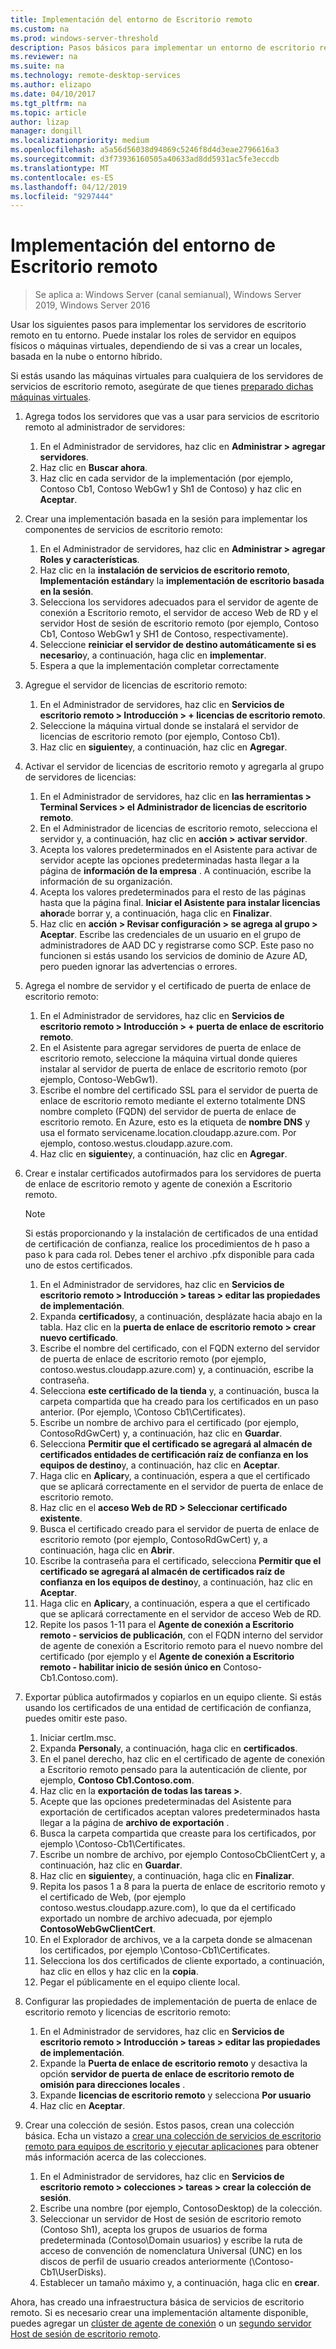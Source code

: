 ```yaml
---
title: Implementación del entorno de Escritorio remoto
ms.custom: na
ms.prod: windows-server-threshold
description: Pasos básicos para implementar un entorno de escritorio remoto.
ms.reviewer: na
ms.suite: na
ms.technology: remote-desktop-services
ms.author: elizapo
ms.date: 04/10/2017
ms.tgt_pltfrm: na
ms.topic: article
author: lizap
manager: dongill
ms.localizationpriority: medium
ms.openlocfilehash: a5a56d56038d94869c5246f8d4d3eae2796616a3
ms.sourcegitcommit: d3f73936160505a40633ad8dd5931ac5fe3eccdb
ms.translationtype: MT
ms.contentlocale: es-ES
ms.lasthandoff: 04/12/2019
ms.locfileid: "9297444"
---
```

# Implementación del entorno de Escritorio remoto

>Se aplica a: Windows Server (canal semianual), Windows Server 2019, Windows Server 2016

Usar los siguientes pasos para implementar los servidores de escritorio remoto en tu entorno. Puede instalar los roles de servidor en equipos físicos o máquinas virtuales, dependiendo de si vas a crear un locales, basada en la nube o entorno híbrido. 

Si estás usando las máquinas virtuales para cualquiera de los servidores de servicios de escritorio remoto, asegúrate de que tienes [preparado dichas máquinas virtuales](rds-prepare-vms.md).
  
  
1.  Agrega todos los servidores que vas a usar para servicios de escritorio remoto al administrador de servidores:  
    1.  En el Administrador de servidores, haz clic en **Administrar > agregar servidores**.  
    2.  Haz clic en **Buscar ahora**.  
    3.  Haz clic en cada servidor de la implementación (por ejemplo, Contoso Cb1, Contoso WebGw1 y Sh1 de Contoso) y haz clic en **Aceptar**.  
2.  Crear una implementación basada en la sesión para implementar los componentes de servicios de escritorio remoto:  
    1.  En el Administrador de servidores, haz clic en **Administrar > agregar Roles y características**.  
    2.  Haz clic en la **instalación de servicios de escritorio remoto**, **Implementación estándar**y la **implementación de escritorio basada en la sesión**.  
    3.  Selecciona los servidores adecuados para el servidor de agente de conexión a Escritorio remoto, el servidor de acceso Web de RD y el servidor Host de sesión de escritorio remoto (por ejemplo, Contoso Cb1, Contoso WebGw1 y SH1 de Contoso, respectivamente).  
    4.  Seleccione **reiniciar el servidor de destino automáticamente si es necesario**y, a continuación, haga clic en **implementar**.  
    5.  Espera a que la implementación completar correctamente  
3.  Agregue el servidor de licencias de escritorio remoto:  
    1.  En el Administrador de servidores, haz clic en **Servicios de escritorio remoto > Introducción > + licencias de escritorio remoto**.  
    2.  Seleccione la máquina virtual donde se instalará el servidor de licencias de escritorio remoto (por ejemplo, Contoso Cb1).  
    3.  Haz clic en **siguiente**y, a continuación, haz clic en **Agregar**.  
4.  Activar el servidor de licencias de escritorio remoto y agregarla al grupo de servidores de licencias:  
    1.  En el Administrador de servidores, haz clic en **las herramientas > Terminal Services > el Administrador de licencias de escritorio remoto**.  
    2.  En el Administrador de licencias de escritorio remoto, selecciona el servidor y, a continuación, haz clic en **acción > activar servidor**.  
    3.  Acepta los valores predeterminados en el Asistente para activar de servidor acepte las opciones predeterminadas hasta llegar a la página de **información de la empresa** . A continuación, escribe la información de su organización.  
    4.  Acepta los valores predeterminados para el resto de las páginas hasta que la página final. **Iniciar el Asistente para instalar licencias ahora**de borrar y, a continuación, haga clic en **Finalizar**.  
    5.  Haz clic en **acción > Revisar configuración > se agrega al grupo > Aceptar**. Escribe las credenciales de un usuario en el grupo de administradores de AAD DC y registrarse como SCP. Este paso no funcionen si estás usando los servicios de dominio de Azure AD, pero pueden ignorar las advertencias o errores.  
5.  Agrega el nombre de servidor y el certificado de puerta de enlace de escritorio remoto:  
    1.  En el Administrador de servidores, haz clic en **Servicios de escritorio remoto > Introducción > + puerta de enlace de escritorio remoto**.  
    2.  En el Asistente para agregar servidores de puerta de enlace de escritorio remoto, seleccione la máquina virtual donde quieres instalar al servidor de puerta de enlace de escritorio remoto (por ejemplo, Contoso-WebGw1).  
    3.  Escribe el nombre del certificado SSL para el servidor de puerta de enlace de escritorio remoto mediante el externo totalmente DNS nombre completo (FQDN) del servidor de puerta de enlace de escritorio remoto. En Azure, esto es la etiqueta de **nombre DNS** y usa el formato servicename.location.cloudapp.azure.com. Por ejemplo, contoso.westus.cloudapp.azure.com.  
    4.  Haz clic en **siguiente**y, a continuación, haz clic en **Agregar**.
6.  Crear e instalar certificados autofirmados para los servidores de puerta de enlace de escritorio remoto y agente de conexión a Escritorio remoto.

       > [!NOTE]
       > Si estás proporcionando y la instalación de certificados de una entidad de certificación de confianza, realice los procedimientos de h paso a paso k para cada rol. Debes tener el archivo .pfx disponible para cada uno de estos certificados.
       
    1.  En el Administrador de servidores, haz clic en **Servicios de escritorio remoto > Introducción > tareas > editar las propiedades de implementación**.  
    2.  Expanda **certificados**y, a continuación, desplázate hacia abajo en la tabla. Haz clic en la **puerta de enlace de escritorio remoto > crear nuevo certificado**.  
    3.  Escribe el nombre del certificado, con el FQDN externo del servidor de puerta de enlace de escritorio remoto (por ejemplo, contoso.westus.cloudapp.azure.com) y, a continuación, escribe la contraseña.  
    4.  Selecciona **este certificado de la tienda** y, a continuación, busca la carpeta compartida que ha creado para los certificados en un paso anterior. (Por ejemplo, \Contoso Cb1\Certificates).  
    5.  Escribe un nombre de archivo para el certificado (por ejemplo, ContosoRdGwCert) y, a continuación, haz clic en **Guardar**.  
    6.  Selecciona **Permitir que el certificado se agregará al almacén de certificados entidades de certificación raíz de confianza en los equipos de destino**y, a continuación, haz clic en **Aceptar**.  
    7.  Haga clic en **Aplicar**y, a continuación, espera a que el certificado que se aplicará correctamente en el servidor de puerta de enlace de escritorio remoto.  
    8.  Haz clic en el **acceso Web de RD > Seleccionar certificado existente**.  
    9.  Busca el certificado creado para el servidor de puerta de enlace de escritorio remoto (por ejemplo, ContosoRdGwCert) y, a continuación, haga clic en **Abrir**.  
    10. Escribe la contraseña para el certificado, selecciona **Permitir que el certificado se agregará al almacén de certificados raíz de confianza en los equipos de destino**y, a continuación, haz clic en **Aceptar**.  
    11. Haga clic en **Aplicar**y, a continuación, espera a que el certificado que se aplicará correctamente en el servidor de acceso Web de RD.  
    12. Repite los pasos 1-11 para el **Agente de conexión a Escritorio remoto - servicios de publicación**, con el FQDN interno del servidor de agente de conexión a Escritorio remoto para el nuevo nombre del certificado (por ejemplo y el **Agente de conexión a Escritorio remoto - habilitar inicio de sesión único en** Contoso-Cb1.Contoso.com).  
7.  Exportar pública autofirmados y copiarlos en un equipo cliente. Si estás usando los certificados de una entidad de certificación de confianza, puedes omitir este paso.  
    1.  Iniciar certlm.msc.  
    2.  Expanda **Personal**y, a continuación, haga clic en **certificados**.  
    3.  En el panel derecho, haz clic en el certificado de agente de conexión a Escritorio remoto pensado para la autenticación de cliente, por ejemplo, **Contoso Cb1.Contoso.com**.  
    4.  Haz clic en la **exportación de todas las tareas >**.  
    5.  Acepte que las opciones predeterminadas del Asistente para exportación de certificados aceptan valores predeterminados hasta llegar a la página de **archivo de exportación** .  
    6.  Busca la carpeta compartida que creaste para los certificados, por ejemplo \Contoso-Cb1\Certificates.  
    7.  Escribe un nombre de archivo, por ejemplo ContosoCbClientCert y, a continuación, haz clic en **Guardar**.  
    8.  Haz clic en **siguiente**y, a continuación, haga clic en **Finalizar**.  
    9.  Repita los pasos 1 a 8 para la puerta de enlace de escritorio remoto y el certificado de Web, (por ejemplo contoso.westus.cloudapp.azure.com), lo que da el certificado exportado un nombre de archivo adecuada, por ejemplo **ContosoWebGwClientCert**.  
    10. En el Explorador de archivos, ve a la carpeta donde se almacenan los certificados, por ejemplo \Contoso-Cb1\Certificates.  
    11. Selecciona los dos certificados de cliente exportado, a continuación, haz clic en ellos y haz clic en la **copia**.  
    12. Pegar el públicamente en el equipo cliente local.  
8.  Configurar las propiedades de implementación de puerta de enlace de escritorio remoto y licencias de escritorio remoto:  
    1.  En el Administrador de servidores, haz clic en **Servicios de escritorio remoto > Introducción > tareas > editar las propiedades de implementación**.  
    2.  Expande la **Puerta de enlace de escritorio remoto** y desactiva la opción **servidor de puerta de enlace de escritorio remoto de omisión para direcciones locales** .  
    3.  Expande **licencias de escritorio remoto** y selecciona **Por usuario**  
    4.  Haz clic en **Aceptar**.  
10. Crear una colección de sesión. Estos pasos, crean una colección básica. Echa un vistazo a [crear una colección de servicios de escritorio remoto para equipos de escritorio y ejecutar aplicaciones](rds-create-collection.md) para obtener más información acerca de las colecciones.
 
    1.  En el Administrador de servidores, haz clic en **Servicios de escritorio remoto > colecciones > tareas > crear la colección de sesión**.  
    2.  Escribe una nombre (por ejemplo, ContosoDesktop) de la colección.  
    3.  Seleccionar un servidor de Host de sesión de escritorio remoto (Contoso Sh1), acepta los grupos de usuarios de forma predeterminada (Contoso\Domain usuarios) y escribe la ruta de acceso de convención de nomenclatura Universal (UNC) en los discos de perfil de usuario creados anteriormente (\Contoso-Cb1\UserDisks).  
    4.  Establecer un tamaño máximo y, a continuación, haga clic en **crear**.  
  

Ahora, has creado una infraestructura básica de servicios de escritorio remoto. Si es necesario crear una implementación altamente disponible, puedes agregar un [clúster de agente de conexión](rds-connection-broker-cluster.md) o un [segundo servidor Host de sesión de escritorio remoto](rds-scale-rdsh-farm.md).

